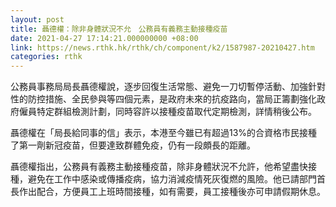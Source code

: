 ```yaml
---
layout: post
title: 聶德權：除非身體狀況不允　公務員有義務主動接種疫苗
date: 2021-04-27 17:14:21.000000000 +08:00
link: https://news.rthk.hk/rthk/ch/component/k2/1587987-20210427.htm
categories: rthk
---
```


公務員事務局局長聶德權說，逐步回復生活常態、避免一刀切暫停活動、加強針對性的防控措施、全民參與等四個元素，是政府未來的抗疫路向，當局正籌劃強化政府僱員特定群組檢測計劃，同時容許以接種疫苗取代定期檢測，詳情稍後公布。

聶德權在「局長給同事的信」表示，本港至今雖已有超過13%的合資格市民接種了第一劑新冠疫苗，但要達致群體免疫，仍有一段頗長的距離。

聶德權指出，公務員有義務主動接種疫苗，除非身體狀況不允許，他希望盡快接種，避免在工作中感染或傳播疫病，協力消減疫情死灰復燃的風險。他已請部門首長作出配合，方便員工上班時間接種，如有需要，員工接種後亦可申請假期休息。
